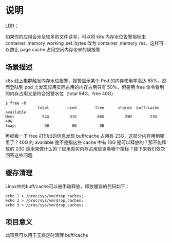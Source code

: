# 说明

LDR；

如果你的应用会涉及较多的文件读写，可以将 k8s 内存水位告警指标由 container_memory_working_set_bytes 改为 container_memory_rss。这样可以防止 page cache 占用空闲内存带来的误报警

## 场景描述

k8s 线上集群触发内存水位报警，报警显示某个 Pod 的内存使用率高达 85%。然而登陆到 pod 上发现应用实际占用的内存占用只有 50%，但是用 free 命令看到的内存占用又是符合报警水位（total 94G，free 40G）

```
$ free -h
              total        used        free      shared  buff/cache   available
Mem:            94G         31G         60G         25M        23G         40G
Swap:            0B          0B          0B
```

再细看一下 free 打印出的信息发现 buff/cache 占用有 23G，这部分内存用到哪里了？40G 的 available 是不是指这些 cache 中有 10G 是可以释放的？那不能释放的 23G 是用来做什么的？应用真实内存占用应该看哪个指标？接下来我们依次回答这些问题

## 缓存清理

Linux中的buff/cache可以被手动释放，释放缓存的代码如下：

```
echo 1 > /proc/sys/vm/drop_caches;
echo 2 > /proc/sys/vm/drop_caches;
echo 3 > /proc/sys/vm/drop_caches;
```

## 项目意义

此项目可以用于无损定时清理 buff/cache

